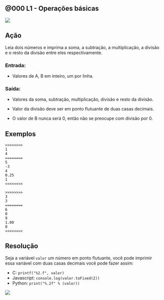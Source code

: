 ## @000 L1 - Operações básicas
[](https://raw.githubusercontent.com/qxcodefup/moodle/master/base/000/solver.c)
![](https://raw.githubusercontent.com/qxcodefup/moodle/master/base/000/__capa.jpg)

## Ação

Leia dois números e imprima a soma, a subtração, a multiplicação, a divisão e o resto da divisão entre eles respectivamente.

### Entrada:

* Valores de A, B em inteiro, um por linha.

### Saída:

* Valores da soma, subtração, multiplicação, divisão e resto da divisão.

* Valor da divisão deve ser em ponto flutuante de duas casas decimais.
* O valor de B nunca será 0, então não se preocupe com divisão por 0.

## Exemplos

```
>>>>>>>>
1
4
========
5
-3
4
0.25
1
<<<<<<<<

>>>>>>>>
3
3
========
6
0
9
1.00
0
<<<<<<<<
```

## Resolução
Seja a variável `valor` um número em ponto flutuante, você pode imprimir essa variável com duas casas decimais você pode fazer assim:
- C: `printf("%2.f", valor)`
- Javascript: `console.log(valor.toFixed(2))`
- Python: `print("%.2f" % (valor))`


[![](https://raw.githubusercontent.com/qxcodefup/moodle/master/base/000/video.png)](https://youtu.be/XbjHzCULmEI)